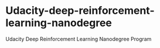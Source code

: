 # Udacity-deep-reinforcement-learning-nanodegree
Udacity Deep Reinforcement Learning Nanodegree Program 
